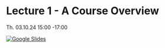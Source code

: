 # Lecture 1 - A Course Overview

Th. 03.10.24 15:00 -17:00

[![Google Slides](../figs/preface.png)](https://docs.google.com/presentation/d/1zd1b_g-7u1YnB_aBxJyzVhURZKnSvnMphISjMROtdCs/edit?usp=sharing)